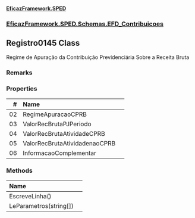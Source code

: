 #### [EficazFramework.SPED](EficazFrameworkSPED.md 'EficazFramework SPED')
### [EficazFramework.SPED.Schemas.EFD_Contribuicoes](EficazFramework.SPED.Schemas.EFD_Contribuicoes.md 'EficazFramework.SPED.Schemas.EFD_Contribuicoes')

## Registro0145 Class

Regime de Apuração da Contribuição Previdenciária Sobre a Receita Bruta

### Remarks
### Properties

| # | Name | |
| ---: | :--- | :--- |
| 02 | RegimeApuracaoCPRB |  |
| 03 | ValorRecBrutaPJPeriodo |  |
| 04 | ValorRecBrutaAtividadeCPRB |  |
| 05 | ValorRecBrutaAtividadenaoCPRB |  |
| 06 | InformacaoComplementar |  |
### Methods

| Name | |
| :--- | :--- |
| EscreveLinha() |  |
| LeParametros(string[]) |  |
